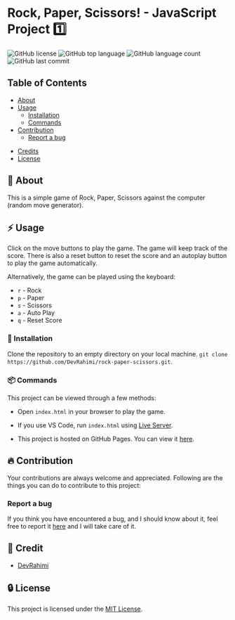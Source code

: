 # Rock, Paper, Scissors! - JavaScript Project 1️⃣

![GitHub license](https://img.shields.io/badge/license-MIT-blue.svg)
![GitHub top language](https://img.shields.io/github/languages/top/DevRahimi/rock-paper-scissors)
![GitHub language count](https://img.shields.io/github/languages/count/DevRahimi/rock-paper-scissors)
![GitHub last commit](https://img.shields.io/github/last-commit/DevRahimi/rock-paper-scissors)


## Table of Contents 

* [About](#beginner-about)
* [Usage](#zap-usage)
  - [Installation](#electric_plug-installation)
  - [Commands](#package-commands)
* [Contribution](#fire-contribution)
  - [Report a bug](#report-a-bug)
<!-- - [Gallery](#camera-gallery) -->
* [Credits](#credits)
* [License](#license)


##  :beginner: About

This is a simple game of Rock, Paper, Scissors against the computer (random move generator).


##  :zap: Usage

Click on the move buttons to play the game. The game will keep track of the score. There is also a reset button to reset the score and an autoplay button to play the game automatically.

Alternatively, the game can be played using the keyboard:

* `r` - Rock
* `p` - Paper
* `s` - Scissors
* `a` - Auto Play
* `q` - Reset Score

###  :electric_plug: Installation

Clone the repository to an empty directory on your local machine.
`git clone https://github.com/DevRahimi/rock-paper-scissors.git`.

### :package: Commands

This project can be viewed through a few methods:

* Open `index.html` in your browser to play the game.

* If you use VS Code, run `index.html` using [Live Server](https://marketplace.visualstudio.com/items?itemName=ritwickdey.LiveServer).

* This project is hosted on GitHub Pages. You can view it [here](https://devrahimi.github.io/rock-paper-scissors/).


##  :fire: Contribution

Your contributions are always welcome and appreciated. Following are the things you can do to contribute to this project:

###  Report a bug
If you think you have encountered a bug, and I should know about it, feel free to report it [here](https://github.com/DevRahimi/rock-paper-scissors/issues) and I will take care of it.


<!-- ##  :camera: Gallery

![Rock, Paper, Scissors!](./assets/images/rock-paper-scissors.png) -->


## :star2: Credit

* [DevRahimi](https://github.com/DevRahimi/)


##  :lock: License

This project is licensed under the [MIT License](LICENSE.md).

